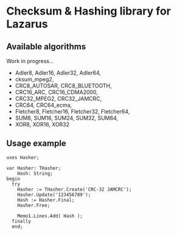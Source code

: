 # Checksum & Hashing library for Lazarus

## Available algorithms

Work in progress...

* Adler8, Adler16, Adler32, Adler64,
* cksum_mpeg2,
* CRC8_AUTOSAR, CRC8_BLUETOOTH,
* CRC16_ARC, CRC16_CDMA2000,
* CRC32_MPEG2, CRC32_JAMCRC,
* CRC64, CRC64_ecma,
* Fletcher8, Fletcher16, Fletcher32, Fletcher64,
* SUM8, SUM16, SUM24, SUM32, SUM64,
* XOR8, XOR16, XOR32

## Usage example

    uses Hasher;
  
    var Hasher: THasher;
        Hash: String;
    begin
      try
        Hasher := THasher.Create('CRC-32 JAMCRC');
        Hasher.Update('123456789');
        Hash := Hasher.Final;
        Hasher.Free;
        
        Memo1.Lines.Add( Hash );
      finally
      end; 
